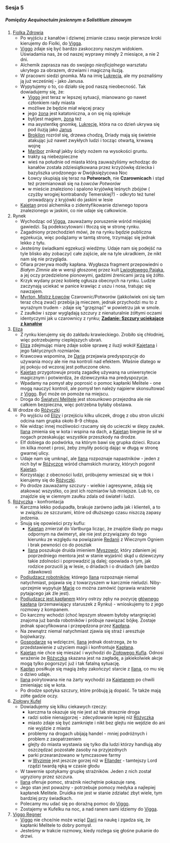 ### Sesja 5
##### Pomiędzy Aequinoctuim jesiennym a Solistitium zimowym
1. [Fiolka Zdrowia](#l_fiolka_zdrowia)
    * Po wyjściu z kanałów i dziwnej zmianie czasu swoje pierwsze kroki kierujemy do Fiolki, do [Vigga](#p_viggo_regner).
    * [Viggo](#p_viggo_regner) zdaje się być bardzo zaskoczony naszym widokiem. Uświadamia nas, że od naszej wyprawy minęły 2 miesiące, a nie 2 dni.
    * Alchemik zaprasza nas do swojego *nieoficjalnego* warsztatu ukrytego za obrazem, drzwiami i magiczną iluzją.
    * W pracowni siedzi gnomka. Ma na imię [Lukrecja](#p_lukrecja_schattenwort), ale my poznaliśmy ją już wcześniej - jako Janusa.
    * Wypytujemy o to, co działo się pod naszą nieobecność. Tak dowiadujemy się, że:
        * [Viggo](#p_viggo_regner) jest teraz w lepszej sytuacji, mianowano go nawet członkiem rady miasta
        * możliwe że będzie miał więcej pracy
        * jego [żona](#p_pani_regner) jest katatoniczna, a on się nią opiekuje
        * był/jest magiem, [żona](#p_pani_regner) też
        * ma asystentkę gnomkę, [Lukrecję](#p_lukrecja_schattenwort), która na co dzień ukrywa się pod iluzją jako [Janus](#p_janus)
        * [Brokilon](#l_brokilon) rozrósł się, drzewa chodzą, Driady mają się świetnie atakując już nawet zwykłych ludzi i tocząc otwartą, krwawą wojnę
        * [Maribor](#l_maribor) zniknął jakby ścięty nożem na wysokości gruntu.
        * trakty są niebezpieczne
        * wieś na południe od miasta którą zauważyliśmy wchodząc do kanałów została zdziesiątkowana przez krzyżówkę dziecka i bazyliszka urodzonego w Dwójksiężycowa Noc
        * Łowcy skupiają się teraz na **Potworach**, nie **Czarownicach** i stąd też przemianowali się na *Łowców Potworów*
        * w mieście znaleziono i spalono kryjówkę leśnych zbójów ( czyżby wrogiej kontrabandy Temerskiej?) - odkryto też tunel prowadzący z kryjówki do jaskini w lesie
    * [Kajetan](#g_kajetan) prosi alchemika o zidentyfikowanie dziwnego topora znalezionego w jaskini, co nie udaje się całkowicie.
2. Rynek
    * Wychodząc od [Vigga](#p_viggo_regner), zauważamy poruszenie wśród miejskiej gawiedzi. Są podekscytowani i tłoczą się w stronę rynku.
    * Zagadniony przechodzień mówi, że na rynku będzie publiczna egzekucja, więc podążamy w tamtą stronę, trzymając się jednak lekko z tyłu.
    * Jesteśmy świadkami egzekucji wiedźmy. Udaje nam się podejść na tyle blisko aby zobaczyć całe zajście, ale na tyle ukradkiem, że nikt nam się nie przygląda.
    * Ofiara przerywa modły kapłana. Wygłasza fragment przepowiedni o _Białym Zimnie_ ale w wersji głoszonej przez kult [Lwiogłowego Pająka](#r_lwioglowy_pajak), a jej oczy przedzielone pionowymi, gadzimi źrenicami jarzą się żółto.
    * Krzyk wydany przez kobietę ogłusza obecnych na rynku. Ludzie zaczynają uciekać w panice krawiąc z uszu i nosa, tratując się nawzajem.
    * [Myrton, Mistrz Łowców](#p_lord_myrton) Czarownic/Potworów (jakkolwiek oni się tam teraz chcą zwać) przebija ją mieczem, jednak przychodzi mu to z wyraźnym trudem - zdaje się "grzęznąć" w powietrzu jak w smole.
    * Z zaułków i szpar wyglądają szczury z nienaturalnie żółtymi oczami identyczymi jak u czarownicy z rynku; **[Zadanie: Szczury uciekające z kanałów](#z_q6)**
3. [Eliza](#p_eliza)
    * Z rynku kierujemy się do zakładu krawieckiego. Zrobiło się chłodniej, więc potrzebujemy cieplejszych ubrań.
    * [Eliza](#p_eliza) zdejmując miarę zdaje sobie sprawę z iluzji wokół [Kajetana](#g_kajetan) i jego faktycznych rozmiarów.
    * Krawcowa wspomina, że [Daria](#p_daria) przejawia predyspozycje do używania mocy ale nie ma kontroli nad efektem. Właśnie dlatego w jej pokoju od wczoraj jest potłuczone okno.
    * [Kajetan](#g_kajetan) przygotowuje prostą zagadkę używaną na uniwersytecie magicznym i potwierdza, że dziewczynka ma predyspozycje.
    * Wpadamy na pomysł aby poprosić o pomoc kapłanki Melitele - one mogą nauczyć kontroli, ale pomysł ten należy najpierw skonsultować z [Viggo](#p_viggo_regner). Być może on pomoże na miejscu.    
    * Droga do [Świątyni Melitele](#l_smelitele) jest stosunkowo przejezdna ale nie całkiem bezpieczna, więc potrzebna byłaby obstawa.
4. W drodze do [Różyczki](#l_rozyczka)
    * Po wyjściu od [Elizy](#p_eliza) i przejściu kilku uliczek, drogę z obu stron uliczki odcina nam grupka około 8-9 chłopa. 
    * Nie widząc innej możliwości rzucamy się do ucieczki w ślepy zaułek. [Ilana](#g_ilana) zmienia się w kota i wspina na dach, a [Kajetan](#g_kajetan) biegnie ile sił w nogach przeskakując wszystkie przeszkody na drodze.
    * Elf dobiega do podwórka, na którym bawi się grupka dzieci. Rzuca im kilka monet i prosi, żeby zmyliły pościg dając w długą w stronę gwarnej ulicy.
    * Udaje nam się umknąć, ale [Ilana](#g_ilana) rozpoznaje napastników - jeden z nich był w [Różyczce](#l_rozyczka) wśród chamskich murarzy, których pogonił [Kajetan](#g_kajetan).
    * Korzystając z obecności ludzi, próbujemy wmieszać się w tłok i kierujemy się do [Różyczki](#l_rozyczka).
    * Po drodze zauważamy szczury - wielkie i agresywne, zdają się atakować wszystko, co jest ich rozmiarów lub mniejsze. Lub to, co znajdzie się w ciemnym zaułku zdala od świateł i ludzi.
6. [Różyczka](#l_rozyczka) - konfrontacja
    * Karczma lekko podupadła, brakuje zarówno jadła jak i klienteli, a to w związku ze szczurami, które od dłuższego czasu niszczą zapasy jedzenia.
    * Snują się opowieści przy kuflu:
        * [Kajetan](#g_kajetan) zmierzał do Vartburga licząc, że znajdzie ślady po magu odpornym na dwimeryt, ale nie jest przywiązany do tego kierunku ze względu na powiązanie [Redanii](#l_redania) z Wiecznym Ogniem i brak pewności co do poszlak
        * [Ilana](#g_ilana) poszukuje druida imieniem [Myszowór](#p_myszowor), który zdaniem jej poprzedniego mentora jest w stanie wyjaśnić skąd u dziewczyny takie zdolności i poprowadzić ją dalej; opowiada o tym, jak rodzice porzucili ją w lesie, o driadach i o druidach (ale bardzo zdawkowo)
    * [Podjudzacz robotników](#p_mlody_kaplan), którego [Ilana](#g_ilana) rozpoznaje niemal natychmiast, pojawia się z towarzyszem w karczmie nieludzi. Niby-uprzejmie wypytuje [Marię](#p_maria) co można zamówić (sprawia wrażenie pytającego jak źle jest).
    * [Podjudzacz jest kapłanem](#p_mlody_kaplan) który ostrzy zęby na pozycję [głównego kapłana](p_kaplan_matias) (przemawiający staruszek z Rynku) - wnioskujemy to z jego rozmowy z kompanem.
    * Do karczmy wchodzi (choć lepszym słowem byłoby wtargnięcie) znajoma już banda robotników i próbuje nawiązać bójkę. Zostaje jednak spacyfikowana i przepędzona przez [Kapłana](#p_mlody_kaplan). 
    * Na zewnątrz niemal natychmiast zjawia się straż i aresztuje bojówkarzy.
    * [Gospodarze](#p_maria) są wdzięczni, [Ilana](#g_ilana) jednak dostrzega, że to przedstawienie z użyciem magii i konfrontuje [Kapłana](#p_mlody_kaplan).
    * [Kajetan](#g_kajetan) nie chce się mieszać i wychodzi do [Ziołowego Kufla](#l_ziolowy_kufelek). Odnosi wrażenie że [Różyczka](#l_rozyczka) skazana jest na zagładę, a jakiekolwiek akcje mogą tylko pogorszyć już i tak fatalną sytuację.
    * [Kapłan](#p_mlody_kaplan) posiłkuje się magią żeby zakończyć starcie z [Ilaną](#g_ilana), co mu się o dziwo udaje.
    * [Ilana](#g_ilana) poirytowana nie na żarty wychodzi za [Kajetanem](#g_kajetan) po chwili zmieniając się w kota.
    * Po drodze spotyka szczury, które próbują ją dopaść. Te także mają zółte gadzie oczy.
7. [Ziołowy Kufel](#l_ziolowy_kufelek)
    * Dowiadujemy się kilku ciekawych rzeczy:
        * karczma ta okazuje się nie jest aż tak strasznie droga
        * radzi sobie nienajgorzej - zdecydowanie lepiej niż [Różyczka](#l_rozyczka)
        * miasto zdaje się być zamknięte i nikt bez glejtu nie wejdzie do ani nie wyjdzie z miasta
        * problemy na drogach ubijają handel - mniej podróżnych i problem z zaopatrzeniem
        * glejty do miasta wystawia się tylko dla ludzi którzy handlują aby oszczędzać pozostałe zasoby na przyjezdnych
        * parki przearanżowano w tymczasowe farmy
        * w [Wyzimie](#l_wyzima) jest jeszcze gorzej niż w [Ellander](#l_ellander) - tamtejszy Lord rządzi twardą ręką w czasie głodu
    * W tawernie spotykamy grupkę strażników. Jeden z nich został ugryziony przez szczura.
    * [Ilana](#g_ilana) oferuje pomoc, strażnik niechętnie pokazuje ranę. 
    * Jego stan jest poważny - potrzebuje pomocy medyka a najlepiej kapłanek Melitele. Druidka nie jest w stanie zdziałać zbyt wiele, tym bardziej przy świadkach.
    * Polecamy mu udać się po doraźną pomoc do [Viggo](#p_viggo_regner).
    * Zostajemy w Kufelku na noc, a nad ranem sami idziemy do [Vigga](#p_viggo_regner).
8. [Viggo Regner](#p_viggo_regner)
    * [Viggo](#p_viggo_regner) nie chce/nie może wziąć [Darii](#p_daria) na naukę i zgadza się, że kapłanki Melitele to dobry pomysł.
    * Jesteśmy w trakcie rozmowy, kiedy rozlega się głośne pukanie do drzwi.